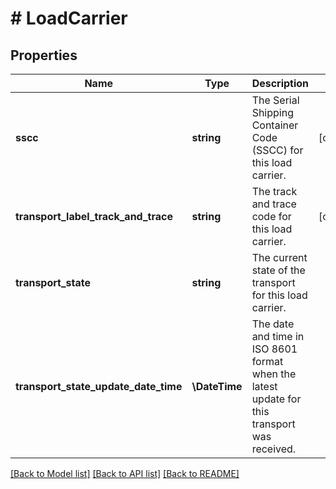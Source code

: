 # # LoadCarrier

## Properties

Name | Type | Description | Notes
------------ | ------------- | ------------- | -------------
**sscc** | **string** | The Serial Shipping Container Code (SSCC) for this load carrier. | [optional]
**transport_label_track_and_trace** | **string** | The track and trace code for this load carrier. | [optional]
**transport_state** | **string** | The current state of the transport for this load carrier. |
**transport_state_update_date_time** | **\DateTime** | The date and time in ISO 8601 format when the latest update for this transport was received. |

[[Back to Model list]](../../README.md#models) [[Back to API list]](../../README.md#endpoints) [[Back to README]](../../README.md)
